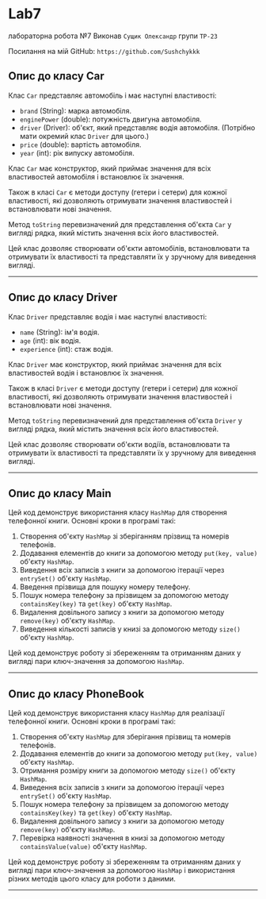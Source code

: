 # Lab7
лабораторна робота №7
Виконав ``Сущик Олександр`` групи ``ТР-23``

Посилання на мій GitHub: ``https://github.com/Sushchykkk``
## Опис до класу Car
Клас `Car` представляє автомобіль і має наступні властивості:

- `brand` (String): марка автомобіля.
- `enginePower` (double): потужність двигуна автомобіля.
- `driver` (Driver): об'єкт, який представляє водія автомобіля. (Потрібно мати окремий клас `Driver` для цього.)
- `price` (double): вартість автомобіля.
- `year` (int): рік випуску автомобіля.

Клас `Car` має конструктор, який приймає значення для всіх властивостей автомобіля і встановлює їх значення.

Також в класі `Car` є методи доступу (гетери і сетери) для кожної властивості, які дозволяють отримувати значення властивостей і встановлювати нові значення.

Метод `toString` перевизначений для представлення об'єкта `Car` у вигляді рядка, який містить значення всіх його властивостей.

Цей клас дозволяє створювати об'єкти автомобілів, встановлювати та отримувати їх властивості та представляти їх у зручному для виведення вигляді.
___
## Опис до класу Driver

Клас `Driver` представляє водія і має наступні властивості:

- `name` (String): ім'я водія.
- `age` (int): вік водія.
- `experience` (int): стаж водія.

Клас `Driver` має конструктор, який приймає значення для всіх властивостей водія і встановлює їх значення.

Також в класі `Driver` є методи доступу (гетери і сетери) для кожної властивості, які дозволяють отримувати значення властивостей і встановлювати нові значення.

Метод `toString` перевизначений для представлення об'єкта `Driver` у вигляді рядка, який містить значення всіх його властивостей.

Цей клас дозволяє створювати об'єкти водіїв, встановлювати та отримувати їх властивості та представляти їх у зручному для виведення вигляді.
___
## Опис до класу Main
Цей код демонструє використання класу `HashMap` для створення телефонної книги. Основні кроки в програмі такі:

1. Створення об'єкту `HashMap` зі зберіганням прізвищ та номерів телефонів.
2. Додавання елементів до книги за допомогою методу `put(key, value)` об'єкту `HashMap`.
3. Виведення всіх записів з книги за допомогою ітерації через `entrySet()` об'єкту `HashMap`.
4. Введення прізвища для пошуку номеру телефону.
5. Пошук номера телефону за прізвищем за допомогою методу `containsKey(key)` та `get(key)` об'єкту `HashMap`.
6. Видалення довільного запису з книги за допомогою методу `remove(key)` об'єкту `HashMap`.
7. Виведення кількості записів у книзі за допомогою методу `size()` об'єкту `HashMap`.

Цей код демонструє роботу зі збереженням та отриманням даних у вигляді пари ключ-значення за допомогою `HashMap`.
___
## Опис до класу PhoneBook
Цей код демонструє використання класу `HashMap` для реалізації телефонної книги. Основні кроки в програмі такі:

1. Створення об'єкту `HashMap` для зберігання прізвищ та номерів телефонів.
2. Додавання елементів до книги за допомогою методу `put(key, value)` об'єкту `HashMap`.
3. Отримання розміру книги за допомогою методу `size()` об'єкту `HashMap`.
4. Виведення всіх записів з книги за допомогою ітерації через `entrySet()` об'єкту `HashMap`.
5. Пошук номера телефону за прізвищем за допомогою методу `containsKey(key)` та `get(key)` об'єкту `HashMap`.
6. Видалення довільного запису з книги за допомогою методу `remove(key)` об'єкту `HashMap`.
7. Перевірка наявності значення в книзі за допомогою методу `containsValue(value)` об'єкту `HashMap`.

Цей код демонструє роботу зі збереженням та отриманням даних у вигляді пари ключ-значення за допомогою `HashMap` і використання різних методів цього класу для роботи з даними.
___


